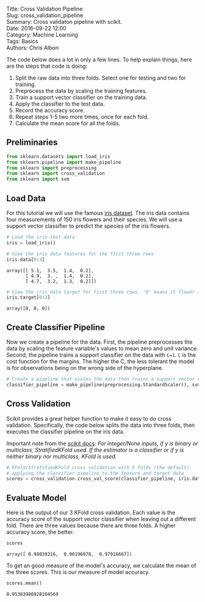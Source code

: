 Title: Cross Validation Pipeline   
Slug: cross_validation_pipeline   
Summary: Cross validaton pipeline with scikit.   
Date: 2016-09-22 12:00  
Category: Machine Learning  
Tags: Basics  
Authors: Chris Albon

The code below does a lot in only a few lines. To help explain things, here are the steps that code is doing:

1. Split the raw data into three folds. Select one for testing and two for training.
2. Preprocess the data by scaling the training features.
3. Train a support vector classifier on the training data.
4. Apply the classifier to the test data.
5. Record the accuracy score.
6. Repeat steps 1-5 two more times, once for each fold.
7. Calculate the mean score for all the folds.

## Preliminaries


```python
from sklearn.datasets import load_iris
from sklearn.pipeline import make_pipeline
from sklearn import preprocessing
from sklearn import cross_validation
from sklearn import svm
```

## Load Data

For this tutorial we will use the famous [iris dataset](https://en.wikipedia.org/wiki/Iris_flower_data_set). The iris data contains four measurements of 150 iris flowers and their species. We will use a support vector classifier to predict the species of the iris flowers.


```python
# Load the iris test data
iris = load_iris()
```


```python
# View the iris data features for the first three rows
iris.data[0:3]
```




    array([[ 5.1,  3.5,  1.4,  0.2],
           [ 4.9,  3. ,  1.4,  0.2],
           [ 4.7,  3.2,  1.3,  0.2]])




```python
# View the iris data target for first three rows. '0' means it flower is of the setosa species.
iris.target[0:3]
```




    array([0, 0, 0])



## Create Classifier Pipeline

Now we create a pipeline for the data. First, the pipeline preprocesses the data by scaling the feature variable's values to mean zero and unit variance. Second, the pipeline trains a support classifier on the data with `C=1`. `C` is the cost function for the margins. The higher the C, the less tolerant the model is for observations being on the wrong side of the hyperplane.


```python
# Create a pipeline that scales the data then trains a support vector classifier
classifier_pipeline = make_pipeline(preprocessing.StandardScaler(), svm.SVC(C=1))
```

## Cross Validation

Scikit provides a great helper function to make it easy to do cross validation. Specifically, the code below splits the data into three folds, then executes the classifier pipeline on the iris data.

Important note from the [scikit docs](http://scikit-learn.org/stable/modules/generated/sklearn.cross_validation.cross_val_score.html#sklearn.cross_validation.cross_val_score): _For integer/None inputs, if y is binary or multiclass, StratifiedKFold used. If the estimator is a classifier or if y is neither binary nor multiclass, KFold is used._


```python
# KFold/StratifiedKFold cross validation with 3 folds (the default)
# applying the classifier pipeline to the feature and target data
scores = cross_validation.cross_val_score(classifier_pipeline, iris.data, iris.target, cv=3)
```

## Evaluate Model

Here is the output of our 3 KFold cross validation. Each value is the accuracy score of the support vector classifier when leaving out a different fold. There are three values because there are three folds. A higher accuracy score, the better.


```python
scores
```




    array([ 0.98039216,  0.90196078,  0.97916667])



To get an good measure of the model's accuracy, we calculate the mean of the three scores. This is our measure of model accuracy.


```python
scores.mean()
```




    0.95383986928104569
